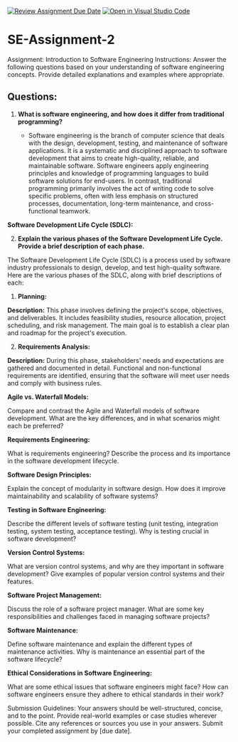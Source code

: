 [![Review Assignment Due Date](https://classroom.github.com/assets/deadline-readme-button-24ddc0f5d75046c5622901739e7c5dd533143b0c8e959d652212380cedb1ea36.svg)](https://classroom.github.com/a/-ucQIGTc)
[![Open in Visual Studio Code](https://classroom.github.com/assets/open-in-vscode-718a45dd9cf7e7f842a935f5ebbe5719a5e09af4491e668f4dbf3b35d5cca122.svg)](https://classroom.github.com/online_ide?assignment_repo_id=15224856&assignment_repo_type=AssignmentRepo)
# SE-Assignment-2
Assignment: Introduction to Software Engineering
Instructions:
Answer the following questions based on your understanding of software engineering concepts. Provide detailed explanations and examples where appropriate.

## Questions:

1. **What is software engineering, and how does it differ from traditional programming?**
	
	- Software engineering is the branch of computer science that deals with the design, development, testing, and maintenance of software applications. It is a systematic and disciplined approach to software development that aims to create high-quality, reliable, and maintainable software. Software engineers apply engineering principles and knowledge of programming languages to build software solutions for end-users. In contrast, traditional programming primarily involves the act of writing code to solve specific problems, often with less emphasis on structured processes, documentation, long-term maintenance, and cross-functional teamwork.
 
**Software Development Life Cycle (SDLC):**

2. **Explain the various phases of the Software Development Life Cycle. Provide a brief description of each phase.**

The Software Development Life Cycle (SDLC) is a process used by software industry professionals to design, develop, and test high-quality software. Here are the various phases of the SDLC, along with brief descriptions of each:

1. **Planning:**

**Description:** This phase involves defining the project's scope, objectives, and deliverables. It includes feasibility studies, resource allocation, project scheduling, and risk management. The main goal is to establish a clear plan and roadmap for the project's execution.  

2. **Requirements Analysis:**

**Description:** During this phase, stakeholders' needs and expectations are gathered and documented in detail. Functional and non-functional requirements are identified, ensuring that the software will meet user needs and comply with business rules.



**Agile vs. Waterfall Models:**

Compare and contrast the Agile and Waterfall models of software development. What are the key differences, and in what scenarios might each be preferred?

**Requirements Engineering:**

What is requirements engineering? Describe the process and its importance in the software development lifecycle.

**Software Design Principles:**

Explain the concept of modularity in software design. How does it improve maintainability and scalability of software systems?

**Testing in Software Engineering:**

Describe the different levels of software testing (unit testing, integration testing, system testing, acceptance testing). Why is testing crucial in software development?

**Version Control Systems:**

What are version control systems, and why are they important in software development? Give examples of popular version control systems and their features.

**Software Project Management:**

Discuss the role of a software project manager. What are some key responsibilities and challenges faced in managing software projects?

**Software Maintenance:**

Define software maintenance and explain the different types of maintenance activities. Why is maintenance an essential part of the software lifecycle?

**Ethical Considerations in Software Engineering:**

What are some ethical issues that software engineers might face? How can software engineers ensure they adhere to ethical standards in their work?

Submission Guidelines:
Your answers should be well-structured, concise, and to the point.
Provide real-world examples or case studies wherever possible.
Cite any references or sources you use in your answers.
Submit your completed assignment by [due date].
